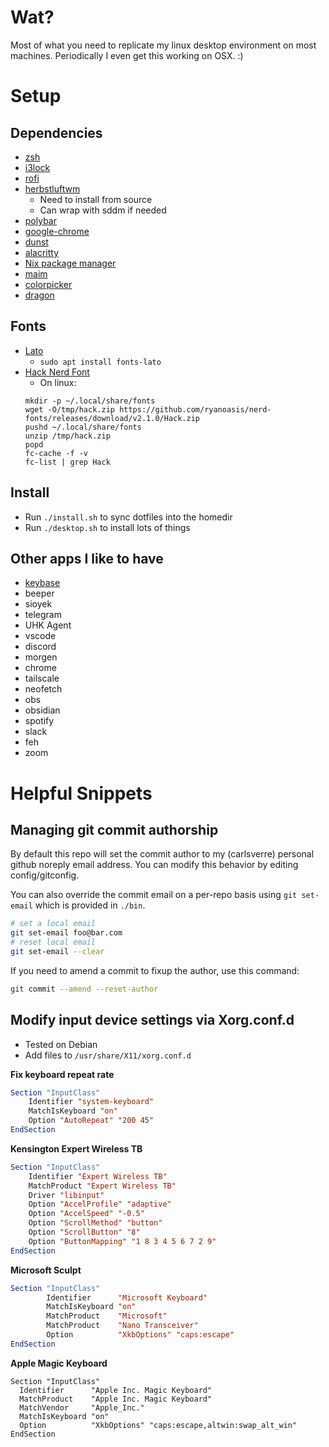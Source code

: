 # Wat?

Most of what you need to replicate my linux desktop environment on most machines. Periodically I even get this working
on OSX. :)

# Setup

## Dependencies

- [zsh](https://www.zsh.org/)
- [i3lock](https://github.com/i3/i3lock)
- [rofi](https://github.com/davatorium/rofi)
- [herbstluftwm](https://herbstluftwm.org/)
  - Need to install from source
  - Can wrap with sddm if needed
- [polybar](https://github.com/polybar/polybar)
- [google-chrome](https://www.google.com/intl/en_ca/chrome/)
- [dunst](https://github.com/dunst-project/dunst)
- [alacritty](https://github.com/alacritty/alacritty)
- [Nix package manager](https://nixos.org/download.html)
- [maim](https://github.com/naelstrof/maim)
- [colorpicker](git@github.com:ym1234/colorpicker.git)
- [dragon](https://github.com/mwh/dragon)

## Fonts

- [Lato](https://fonts.google.com/specimen/Lato)
  - `sudo apt install fonts-lato`
- [Hack Nerd Font](https://www.nerdfonts.com/font-downloads)
  - On linux:
  ```
  mkdir -p ~/.local/share/fonts
  wget -O/tmp/hack.zip https://github.com/ryanoasis/nerd-fonts/releases/download/v2.1.0/Hack.zip
  pushd ~/.local/share/fonts
  unzip /tmp/hack.zip
  popd
  fc-cache -f -v
  fc-list | grep Hack
  ```

## Install

- Run `./install.sh` to sync dotfiles into the homedir
- Run `./desktop.sh` to install lots of things

## Other apps I like to have

- [keybase](https://keybase.io/)
- beeper
- sioyek
- telegram
- UHK Agent
- vscode
- discord
- morgen
- chrome
- tailscale
- neofetch
- obs
- obsidian
- spotify
- slack
- feh
- zoom

# Helpful Snippets

## Managing git commit authorship

By default this repo will set the commit author to my (carlsverre) personal github noreply email address. You can modify
this behavior by editing config/gitconfig.

You can also override the commit email on a per-repo basis using `git set-email` which is provided in `./bin`.

```sh
# set a local email
git set-email foo@bar.com
# reset local email
git set-email --clear
```

If you need to amend a commit to fixup the author, use this command:

```sh
git commit --amend --reset-author
```

## Modify input device settings via Xorg.conf.d

- Tested on Debian
- Add files to `/usr/share/X11/xorg.conf.d`

**Fix keyboard repeat rate**
```xorg
Section "InputClass"
    Identifier "system-keyboard"
    MatchIsKeyboard "on"
    Option "AutoRepeat" "200 45"
EndSection
```

**Kensington Expert Wireless TB**

```xorg
Section "InputClass"
    Identifier "Expert Wireless TB"
    MatchProduct "Expert Wireless TB"
    Driver "libinput"
    Option "AccelProfile" "adaptive"
    Option "AccelSpeed" "-0.5"
    Option "ScrollMethod" "button"
    Option "ScrollButton" "8"
    Option "ButtonMapping" "1 8 3 4 5 6 7 2 9"
EndSection
```

**Microsoft Sculpt**

```xorg
Section "InputClass"
        Identifier      "Microsoft Keyboard"
        MatchIsKeyboard "on"
        MatchProduct    "Microsoft"
        MatchProduct    "Nano Transceiver"
        Option          "XkbOptions" "caps:escape"
EndSection
```

**Apple Magic Keyboard**

```
Section "InputClass"
  Identifier      "Apple Inc. Magic Keyboard"
  MatchProduct    "Apple Inc. Magic Keyboard"
  MatchVendor     "Apple_Inc."
  MatchIsKeyboard "on"
  Option          "XkbOptions" "caps:escape,altwin:swap_alt_win"
EndSection
```
